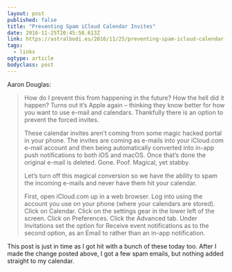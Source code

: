 ```yaml
---
layout: post 
published: false 
title: "Preventing Spam iCloud Calendar Invites" 
date: 2016-11-25T20:45:58.613Z 
link: https://astralbodi.es/2016/11/25/preventing-spam-icloud-calendar-invites/ 
tags:
  - links
ogtype: article 
bodyclass: post 
---
```


Aaron Douglas:

> How do I prevent this from happening in the future? How the hell did it happen? Turns out it’s Apple again – thinking they know better for how you want to use e-mail and calendars. Thankfully there is an option to prevent the forced invites.
> 
> These calendar invites aren’t coming from some magic hacked portal in your phone. The invites are coming as e-mails into your iCloud.com e-mail account and then being automatically converted into in-app push notifications to both iOS and macOS. Once that’s done the original e-mail is deleted. Gone. Poof. Magical, yet stabby.
> 
> Let’s turn off this magical conversion so we have the ability to spam the incoming e-mails and never have them hit your calendar.
> 
> First, open iCloud.com up in a web browser.
> Log into using the account you use on your phone (where your calendars are stored).
> Click on Calendar.
> Click on the settings gear in the lower left of the screen.
> Click on Preferences.
> Click the Advanced tab.
> Under Invitations set the option for Receive event notifications as to the second option, as an Email to rather than an in-app notification.

This post is just in time as I got hit with a bunch of these today too. After I made the change posted above, I got a few spam emails, but nothing added straight to my calendar.